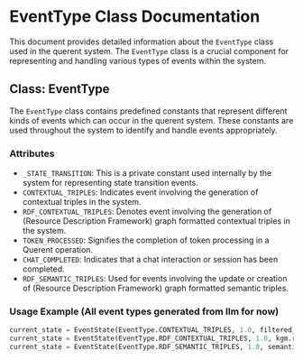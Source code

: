 # EventType Class Documentation

This document provides detailed information about the `EventType` class used in the querent system. The `EventType` class is a crucial component for representing and handling various types of events within the system.

## Class: EventType

The `EventType` class contains predefined constants that represent different kinds of events which can occur in the querent system. These constants are used throughout the system to identify and handle events appropriately.

### Attributes

- `_STATE_TRANSITION`: This is a private constant used internally by the system for representing state transition events.
- `CONTEXTUAL_TRIPLES`: Indicates event involving the generation of contextual triples in the system.
- `RDF_CONTEXTUAL_TRIPLES`: Denotes event involving the generation of (Resource Description Framework) graph formatted contextual triples in the system.
- `TOKEN_PROCESSED`: Signifies the completion of token processing in a Querent operation.
- `CHAT_COMPLETED`: Indicates that a chat interaction or session has been completed.
- `RDF_SEMANTIC_TRIPLES`: Used for events involving the update or creation of (Resource Description Framework) graph formatted semantic triples.

### Usage Example (All event types generated from llm for now)

```python
current_state = EventState(EventType.CONTEXTUAL_TRIPLES, 1.0, filtered_triples)
current_state = EventState(EventType.RDF_CONTEXTUAL_TRIPLES, 1.0, kgm.retrieve_triples())
current_state = EventState(EventType.RDF_SEMANTIC_TRIPLES, 1.0, semantic_triples)   
